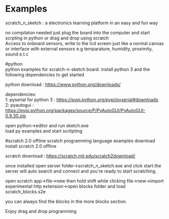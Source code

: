 # Examples

scratch_n_sketch : a electronics learning platform in an easy and fun way

no compilaton needed just plug the board into the computer and start scrpting in python or drag and drop using scratch  
Access to onboard sensors, write to the lcd screen just like a normal canvas or interface with external sensors e.g temparature, humidity, proximity, sound e.t.c


#python  
python examples for scratch-n-sketch board. 
install python 3 and the following dependencies to get started

python download : https://www.python.org/downloads/

dependencies:  
1: pyserial for python 3 : https://pypi.python.org/pypi/pyserial#downloads   
2: pyautogui : https://pypi.python.org/packages/source/P/PyAutoGUI/PyAutoGUI-0.9.30.zip  

open python->editor and run sketch.exe  
load py examples and start scritpting  


#scratch 2.0 offline
scratch programming language examples
download install scratch 2.0 offline

scratch download : https://scratch.mit.edu/scratch2download/

once installed open server folder->scratch_n_sketch.exe and click start.the server will auto search and connect and you're ready to start scratching.

open scratch app->file->new then hold shift while clicking file->new->import experimental http extension->open blocks folder and load scratch_blocks.s2e

you can always find the blocks in the more blocks section.

Enjoy drag and drop programming
